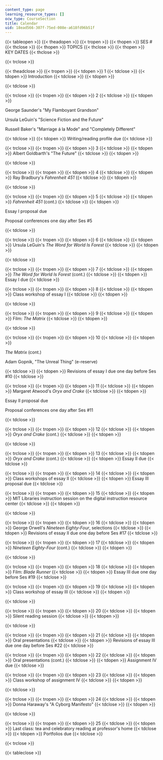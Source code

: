 ```yaml
---
content_type: page
learning_resource_types: []
ocw_type: CourseSection
title: Calendar
uid: 18ead566-307f-75ed-008e-a618fd96b51f
---
```


{{< tableopen >}}
{{< theadopen >}}
{{< tropen >}}
{{< thopen >}}
SES #
{{< thclose >}}
{{< thopen >}}
TOPICS
{{< thclose >}}
{{< thopen >}}
KEY DATES
{{< thclose >}}

{{< trclose >}}

{{< theadclose >}}
{{< tropen >}}
{{< tdopen >}}
1
{{< tdclose >}}
{{< tdopen >}}
Introduction
{{< tdclose >}}
{{< tdopen >}}

{{< tdclose >}}

{{< trclose >}}
{{< tropen >}}
{{< tdopen >}}
2
{{< tdclose >}}
{{< tdopen >}}


George Saunder's "My Flamboyant Grandson"

Ursula LeGuin's "Science Fiction and the Future"

Russell Baker's "Marriage á la Mode" and "Completely Different"


{{< tdclose >}}
{{< tdopen >}}
Writing/reading profile due
{{< tdclose >}}

{{< trclose >}}
{{< tropen >}}
{{< tdopen >}}
3
{{< tdclose >}}
{{< tdopen >}}
Albert Goldbarth's "The Future"
{{< tdclose >}}
{{< tdopen >}}

{{< tdclose >}}

{{< trclose >}}
{{< tropen >}}
{{< tdopen >}}
4
{{< tdclose >}}
{{< tdopen >}}
Ray Bradbury's _Fahrenheit 451_
{{< tdclose >}}
{{< tdopen >}}

{{< tdclose >}}

{{< trclose >}}
{{< tropen >}}
{{< tdopen >}}
5
{{< tdclose >}}
{{< tdopen >}}
_Fahrenheit 451_ (cont.)
{{< tdclose >}}
{{< tdopen >}}


Essay I proposal due

Proposal conferences one day after Ses #5


{{< tdclose >}}

{{< trclose >}}
{{< tropen >}}
{{< tdopen >}}
6
{{< tdclose >}}
{{< tdopen >}}
Ursula LeGuin's _The Word for World Is Forest_
{{< tdclose >}}
{{< tdopen >}}

{{< tdclose >}}

{{< trclose >}}
{{< tropen >}}
{{< tdopen >}}
7
{{< tdclose >}}
{{< tdopen >}}
_The Word for World Is Forest_ (cont.)
{{< tdclose >}}
{{< tdopen >}}
Essay I due
{{< tdclose >}}

{{< trclose >}}
{{< tropen >}}
{{< tdopen >}}
8
{{< tdclose >}}
{{< tdopen >}}
Class workshop of essay I
{{< tdclose >}}
{{< tdopen >}}

{{< tdclose >}}

{{< trclose >}}
{{< tropen >}}
{{< tdopen >}}
9
{{< tdclose >}}
{{< tdopen >}}
Film: _The Matrix_
{{< tdclose >}}
{{< tdopen >}}

{{< tdclose >}}

{{< trclose >}}
{{< tropen >}}
{{< tdopen >}}
10
{{< tdclose >}}
{{< tdopen >}}


_The Matrix_ (cont.)

Adam Gopnik, "The Unreal Thing" (e-reserve)


{{< tdclose >}}
{{< tdopen >}}
Revisions of essay I due one day before Ses #10
{{< tdclose >}}

{{< trclose >}}
{{< tropen >}}
{{< tdopen >}}
11
{{< tdclose >}}
{{< tdopen >}}
Margaret Atwood's _Oryx and Crake_
{{< tdclose >}}
{{< tdopen >}}


Essay II proposal due

Proposal conferences one day after Ses #11


{{< tdclose >}}

{{< trclose >}}
{{< tropen >}}
{{< tdopen >}}
12
{{< tdclose >}}
{{< tdopen >}}
_Oryx and Crake_ (cont.)
{{< tdclose >}}
{{< tdopen >}}

{{< tdclose >}}

{{< trclose >}}
{{< tropen >}}
{{< tdopen >}}
13
{{< tdclose >}}
{{< tdopen >}}
_Oryx and Crake_ (cont.)
{{< tdclose >}}
{{< tdopen >}}
Essay II due
{{< tdclose >}}

{{< trclose >}}
{{< tropen >}}
{{< tdopen >}}
14
{{< tdclose >}}
{{< tdopen >}}
Class workshops of essay II
{{< tdclose >}}
{{< tdopen >}}
Essay III proposal due
{{< tdclose >}}

{{< trclose >}}
{{< tropen >}}
{{< tdopen >}}
15
{{< tdclose >}}
{{< tdopen >}}
MIT Libraries instruction session on the digital instruction resource center
{{< tdclose >}}
{{< tdopen >}}

{{< tdclose >}}

{{< trclose >}}
{{< tropen >}}
{{< tdopen >}}
16
{{< tdclose >}}
{{< tdopen >}}
George Orwell's _Nineteen Eighty-Four_, selections
{{< tdclose >}}
{{< tdopen >}}
Revisions of essay II due one day before Ses #17
{{< tdclose >}}

{{< trclose >}}
{{< tropen >}}
{{< tdopen >}}
17
{{< tdclose >}}
{{< tdopen >}}
_Nineteen Eighty-Four_ (cont.)
{{< tdclose >}}
{{< tdopen >}}

{{< tdclose >}}

{{< trclose >}}
{{< tropen >}}
{{< tdopen >}}
18
{{< tdclose >}}
{{< tdopen >}}
Film: _Blade Runner_
{{< tdclose >}}
{{< tdopen >}}
Essay III due one day before Ses #19
{{< tdclose >}}

{{< trclose >}}
{{< tropen >}}
{{< tdopen >}}
19
{{< tdclose >}}
{{< tdopen >}}
Class workshop of essay III
{{< tdclose >}}
{{< tdopen >}}

{{< tdclose >}}

{{< trclose >}}
{{< tropen >}}
{{< tdopen >}}
20
{{< tdclose >}}
{{< tdopen >}}
Silent reading session
{{< tdclose >}}
{{< tdopen >}}

{{< tdclose >}}

{{< trclose >}}
{{< tropen >}}
{{< tdopen >}}
21
{{< tdclose >}}
{{< tdopen >}}
Oral presentations
{{< tdclose >}}
{{< tdopen >}}
Revisions of essay III due one day before Ses #22
{{< tdclose >}}

{{< trclose >}}
{{< tropen >}}
{{< tdopen >}}
22
{{< tdclose >}}
{{< tdopen >}}
Oral presentations (cont.)
{{< tdclose >}}
{{< tdopen >}}
Assignment IV due
{{< tdclose >}}

{{< trclose >}}
{{< tropen >}}
{{< tdopen >}}
23
{{< tdclose >}}
{{< tdopen >}}
Class workshop of assignment IV
{{< tdclose >}}
{{< tdopen >}}

{{< tdclose >}}

{{< trclose >}}
{{< tropen >}}
{{< tdopen >}}
24
{{< tdclose >}}
{{< tdopen >}}
Donna Haraway's "A Cyborg Manifesto"
{{< tdclose >}}
{{< tdopen >}}

{{< tdclose >}}

{{< trclose >}}
{{< tropen >}}
{{< tdopen >}}
25
{{< tdclose >}}
{{< tdopen >}}
Last class: tea and celebratory reading at professor's home
{{< tdclose >}}
{{< tdopen >}}
Portfolios due
{{< tdclose >}}

{{< trclose >}}

{{< tableclose >}}